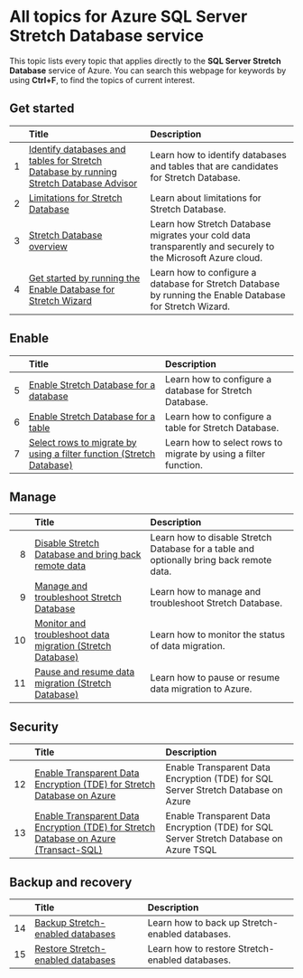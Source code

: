 <properties
	pageTitle="All topics for SQL Server Stretch Database service | Microsoft Azure"
	description="Table of all topics for the Azure service named SQL Server Stretch Database that exist on http://azure.microsoft.com/documentation/articles/, Title and description."
	services="sql-server-stretch-database"
	documentationCenter=""
	authors="DouglasL"
	manager="jhubbard"
	editor=""/>

<tags
	ms.service="sql-server-stretch-database"
	ms.workload="sql-server-stretch-database"
	ms.tgt_pltfrm="na"
	ms.devlang="na"
	ms.topic="article"
	ms.date="08/20/2016"
	ms.author="DouglasL"/>


# All topics for Azure SQL Server Stretch Database service

This topic lists every topic that applies directly to the **SQL Server Stretch Database** service of Azure. You can search this webpage for keywords by using **Ctrl+F**, to find the topics of current interest.




## Get started

| &nbsp; | Title | Description |
| --: | :-- | :-- |
| 1 | [Identify databases and tables for Stretch Database by running Stretch Database Advisor](sql-server-stretch-database-identify-databases.md) | Learn how to identify databases and tables that are candidates for Stretch Database. |
| 2 | [Limitations for Stretch Database](sql-server-stretch-database-limitations.md) | Learn about limitations for Stretch Database. |
| 3 | [Stretch Database overview](sql-server-stretch-database-overview.md) | Learn how Stretch Database migrates your cold data transparently and securely to the Microsoft Azure cloud. |
| 4 | [Get started by running the Enable Database for Stretch Wizard](sql-server-stretch-database-wizard.md) | Learn how to configure a database for Stretch Database by running the Enable Database for Stretch Wizard. |



## Enable

| &nbsp; | Title | Description |
| --: | :-- | :-- |
| 5 | [Enable Stretch Database for a database](sql-server-stretch-database-enable-database.md) | Learn how to configure a database for Stretch Database. |
| 6 | [Enable Stretch Database for a table](sql-server-stretch-database-enable-table.md) | Learn how to configure a table for Stretch Database. |
| 7 | [Select rows to migrate by using a filter function (Stretch Database)](sql-server-stretch-database-predicate-function.md) | Learn how to select rows to migrate by using a filter function. |



## Manage

| &nbsp; | Title | Description |
| --: | :-- | :-- |
| 8 | [Disable Stretch Database and bring back remote data](sql-server-stretch-database-disable.md) | Learn how to disable Stretch Database for a table and optionally bring back remote data. |
| 9 | [Manage and troubleshoot Stretch Database](sql-server-stretch-database-manage.md) | Learn how to manage and troubleshoot Stretch Database. |
| 10 | [Monitor and troubleshoot data migration (Stretch Database)](sql-server-stretch-database-monitor.md) | Learn how to monitor the status of data migration. |
| 11 | [Pause and resume data migration (Stretch Database)](sql-server-stretch-database-pause.md) | Learn how to pause or resume data migration to Azure. |



## Security

| &nbsp; | Title | Description |
| --: | :-- | :-- |
| 12 | [Enable Transparent Data Encryption (TDE) for Stretch Database on Azure](sql-server-stretch-database-encryption-tde.md) | Enable Transparent Data Encryption (TDE) for SQL Server Stretch Database on Azure |
| 13 | [Enable Transparent Data Encryption (TDE) for Stretch Database on Azure (Transact-SQL)](sql-server-stretch-database-tde-tsql.md) | Enable Transparent Data Encryption (TDE) for SQL Server Stretch Database on Azure TSQL |



## Backup and recovery

| &nbsp; | Title | Description |
| --: | :-- | :-- |
| 14 | [Backup Stretch-enabled databases](sql-server-stretch-database-backup.md) | Learn how to back up Stretch\-enabled databases. |
| 15 | [Restore Stretch-enabled databases](sql-server-stretch-database-restore.md) | Learn how to restore Stretch\-enabled databases. |

